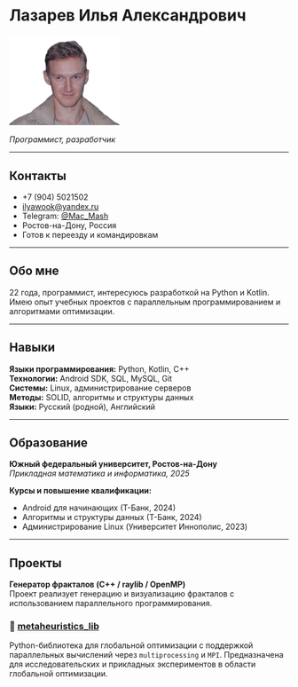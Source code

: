 # Лазарев Илья Александрович
<p align="left">
  <img src="images/photo.png" alt="Лазарев Илья" width="200"/>
</p>

*Программист, разработчик*

---

## Контакты
- +7 (904) 5021502
- [ilyawook@yandex.ru](mailto:ilyawook@yandex.ru)
- Telegram: [@Mac_Mash](https://t.me/Mac_Mash)
- Ростов-на-Дону, Россия
- Готов к переезду и командировкам

---

## Обо мне
22 года, программист, интересуюсь разработкой на Python и Kotlin. Имею опыт учебных проектов с параллельным программированием и алгоритмами оптимизации.  

---

## Навыки

**Языки программирования:** Python, Kotlin, C++  
**Технологии:** Android SDK, SQL, MySQL, Git  
**Системы:** Linux, администрирование серверов  
**Методы:** SOLID, алгоритмы и структуры данных  
**Языки:** Русский (родной), Английский

---

## Образование

**Южный федеральный университет, Ростов-на-Дону**  
*Прикладная математика и информатика, 2025*  

**Курсы и повышение квалификации:**  
- Android для начинающих (Т-Банк, 2024)  
- Алгоритмы и структуры данных (Т-Банк, 2024)  
- Администрирование Linux (Университет Иннополис, 2023)

---

## Проекты

**Генератор фракталов (C++ / raylib / OpenMP)**  
Проект реализует генерацию и визуализацию фракталов с использованием параллельного программирования.

### 🔹 [metaheuristics_lib](https://github.com/McMorsh/metaheuristics_lib)
Python-библиотека для глобальной оптимизации с поддержкой параллельных вычислений через `multiprocessing` и `MPI`. Предназначена для исследовательских и прикладных экспериментов в области глобальной оптимизации.
